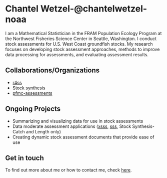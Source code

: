 # Chantel Wetzel-@chantelwetzel-noaa

I am a Mathematical Statistician in the FRAM Population Ecology Program at the Northwest Fisheries Science Center in Seattle, Washington. I conduct stock assessments for U.S. West Coast groundfish stocks.  My research focuses on developing stock assessment approaches, methods to improve data processing for assessments, and evaluating assessment results. 

## Collaborations/Organizations
- [r4ss](https://github.com/r4ss)
- [Stock synthesis](https://vlab.ncep.noaa.gov/web/stock-synthesis) 
- [pfmc-assessments](https://github.com/pfmc-assessments)

## Ongoing Projects
- Summarizing and visualizing data for use in stock assessments
- Data moderate assessment applications ([xsss](https://github.com/chantelwetzel-noaa/XSSS), [sss](https://github.com/shcaba/SSS), Stock Synthesis-Catch and Length only)
- Creating dynamic stock assessment documents that provide ease of use

## Get in touch
To find out more about me or how to contact me, check [here](https://www.fisheries.noaa.gov/contact/chantel-r-wetzel-phd).
